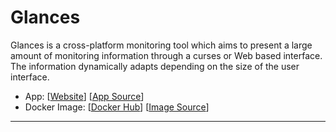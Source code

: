 # Glances

Glances is a cross-platform monitoring tool which aims to present a large amount of monitoring information through a curses or Web based interface. The information dynamically adapts depending on the size of the user interface.

- App: [[Website](https://nicolargo.github.io/glances/)] [[App Source](https://github.com/nicolargo/glances)]
- Docker Image: [[Docker Hub](https://hub.docker.com/)] [[Image Source](https://hub.docker.com/r/nicolargo/glances)]

---